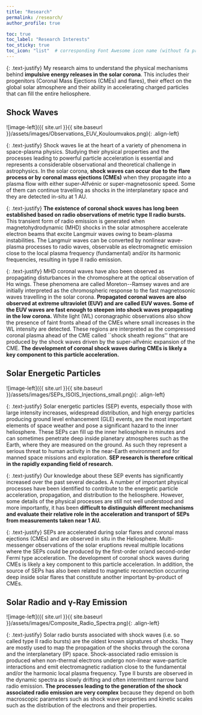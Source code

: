 ```yaml
---
title: "Research"
permalink: /research/
author_profile: true

toc: true
toc_label: "Research Interests"
toc_sticky: true
toc_icon: "list"  # corresponding Font Awesome icon name (without fa prefix)
---
```


{: .text-justify}
My research aims to understand the physical mechanisms behind **impulsive energy releases in the solar corona**. This includes their progenitors (Coronal Mass Ejections (CMEs) and flares), their effect on the global solar atmosphere and their ability in accelerating charged particles that can fill the entire heliosphere.

## Shock Waves
![image-left]({{ site.url }}{{ site.baseurl }}/assets/images/Observations_EUV_Kouloumvakos.png){: .align-left}

{: .text-justify}
Shock waves lie at the heart of a variety of phenomena in space-plasma physics. Studying their physical properties and the processes leading to powerful particle acceleration is essential and represents a considerable observational and theoretical challenge in astrophysics. In the solar corona, **shock waves can occur due to the flare process or by coronal mass ejections (CMEs)** when they propagate into a plasma flow with either super-Alfvénic or super-magnetosonic speed. Some of them can continue travelling as shocks in the interplanetary space and they are detected in-situ at 1 AU.

{: .text-justify}
**The existence of coronal shock waves has long been established based on radio observations of metric type II radio bursts.** This transient form of radio emission is generated when magnetohydrodynamic (MHD) shocks in the solar atmosphere accelerate electron beams that excite Langmuir waves owing to beam-plasma instabilities. The Langmuir waves can be converted by nonlinear wave-plasma processes to radio waves, observable as electromagnetic emission close to the local plasma frequency (fundamental) and/or its harmonic frequencies, resulting in type II radio emission.

{: .text-justify}
MHD coronal waves have also been observed as propagating disturbances in the chromosphere at the optical observation of Hα wings. These phenomena are called Moreton--Ramsey waves and are initially interpreted as the chromospheric response to the fast magnetosonic waves travelling in the solar corona. **Propagated coronal waves are also observed at extreme ultraviolet (EUV) and are called EUV waves. Some of the EUV waves are fast enough to steepen into shock waves propagating in the low corona.** White light (WL) coronagraphic observations also show the presence of faint fronts ahead of the CMEs where small increases in the WL intensity are detected. These regions are interpreted as the compressed coronal plasma ahead of the CME called ``shock sheath regions'' that are produced by the shock waves driven by the super-alfvénic expansion of the CME. **The development of coronal shock waves during CMEs is likely a key component to this particle acceleration.**

## Solar Energetic Particles

![image-left]({{ site.url }}{{ site.baseurl }}/assets/images/SEPs_ISOIS_Injections_small.png){: .align-left}

{: .text-justify}
Solar energetic particles (SEP) events, especially those with large intensity increases, widespread distribution, and high energy particles producing ground level enhancement (GLE) events, are the most important elements of space weather and pose a significant hazard to the inner heliosphere. These SEPs can fill up the inner heliosphere in minutes and can sometimes penetrate deep inside planetary atmospheres such as the Earth, where they are measured on the ground. As such they represent a serious threat to human activity in the near-Earth environment and for manned space missions and exploration. **SEP research is therefore critical in the rapidly expanding field of research.**

{: .text-justify}
Our knowledge about these SEP events has significantly increased over the past several decades. A number of important physical processes have been identified to contribute to the energetic particle acceleration, propagation, and distribution to the heliosphere. However, some details of the physical processes are still not well understood and more importantly, it has been **difficult to distinguish different mechanisms and evaluate their relative role in the acceleration and transport of SEPs from measurements taken near 1 AU.**

{: .text-justify} 
SEPs are accelerated during solar flares and coronal mass ejections (CMEs) and are observed in situ in the Heliosphere. Multi-messenger observations of the solar eruptions reveal multiple locations where the SEPs could be produced by the first-order or/and second-order Fermi type acceleration. The development of coronal shock waves during CMEs is likely a key component to this particle acceleration. In addition, the source of SEPs has also been related to magnetic reconnection occurring deep inside solar flares that constitute another important by-product of CMEs.

## Solar Radio and γ-Ray Emission

![image-left]({{ site.url }}{{ site.baseurl }}/assets/images/Composite_Radio_Spectra.png){: .align-left}

{: .text-justify}
Solar radio bursts associated with shock waves (i.e. so called type II radio bursts) are the oldest known signatures of shocks. They are mostly used to map the propagation of the shocks through the corona and the interplanetary (IP) space. Shock-associated radio emission is produced when non-thermal electrons undergo non-linear wave-particle interactions and emit electromagnetic radiation close to the fundamental and/or the harmonic local plasma frequency. Type II bursts are observed in the dynamic spectra as slowly drifting and often intermittent narrow band radio emission. **The processes leading to the generation of the shock associated radio emission are very complex** because they depend on both macroscopic parameters such as shock wave properties and kinetic scales such as the distribution of the electrons and their properties.
